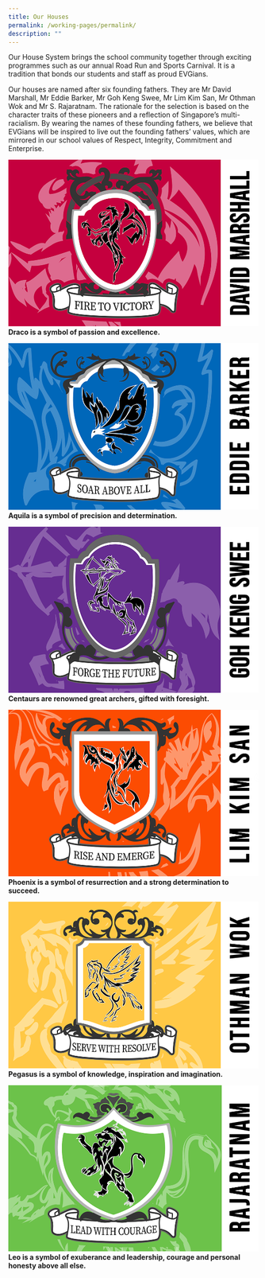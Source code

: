 ```yaml
---
title: Our Houses
permalink: /working-pages/permalink/
description: ""
---
```

Our House System brings the school community together through exciting programmes such as our annual Road Run and Sports Carnival. It is a tradition that bonds our students and staff as proud EVGians.

Our houses are named after six founding fathers. They are Mr David Marshall, Mr Eddie Barker, Mr Goh Keng Swee, Mr Lim Kim San, Mr Othman Wok and Mr S. Rajaratnam. The rationale for the selection is based on the character traits of these pioneers and a reflection of Singapore’s multi-racialism. By wearing the names of these founding fathers, we believe that EVGians will be inspired to live out the founding fathers’ values, which are mirrored in our school values of Respect, Integrity, Commitment and Enterprise.

![Draco is a symbol of passion and excellence.](/images/david%20marshall.png)
**Draco is a symbol of passion and excellence.**

![Aquila is a symbol of precision and determination.](/images/eddie%20barker.png)
**Aquila is a symbol of precision and determination.**

![Centaurs are renowned as great archers.](/images/goh%20keng%20swee.png)
**Centaurs are renowned great archers, gifted with foresight.**

![The Phoenix is a symbol of resurrection.](/images/lim%20kim%20san.png)
**Phoenix is a symbol of resurrection and a strong determination to succeed.**

![Pegasus is a symbol of knowledge, inspiration and imagination.](/images/othman%20wok.png)
**Pegasus is a symbol of knowledge, inspiration and imagination.**

![Leo is a symbol of exuberance and leadership.](/images/rajaratnam.png)
**Leo is a symbol of exuberance and leadership, courage and personal honesty above all else.**